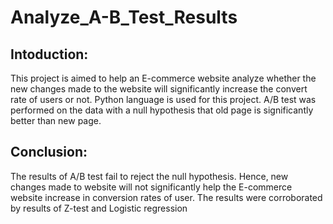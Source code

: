 # Analyze_A-B_Test_Results

## Intoduction:
This project is aimed to help an E-commerce website analyze whether the new changes made to the website will significantly increase the convert rate of users or not.
Python language is used for this project.
A/B test was performed on the data with a null hypothesis that old page is significantly better than new page. 

## Conclusion:
The results of A/B test fail to reject the null hypothesis. Hence, new changes made to website will not significantly help the E-commerce website increase in conversion rates of user. 
The results were corroborated by results of Z-test and Logistic regression
